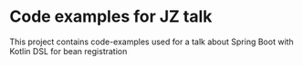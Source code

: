 # Code examples for JZ talk

This project contains code-examples used for a talk about
Spring Boot with Kotlin DSL for bean registration
